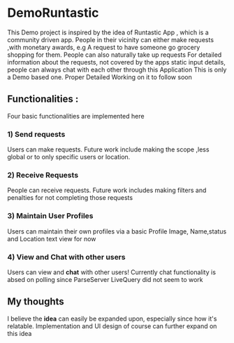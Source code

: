 # DemoRuntastic #

This Demo project is inspired by the idea of Runtastic App , which is a community driven app. People in their vicinity can either 
make requests ,with monetary awards, e.g A request to have someone go grocery shopping for them. People can also naturally take up requests
For detailed information about the requests, not covered by the apps static input details, people can always chat with each other through 
this Application
This is only a Demo based one. Proper Detailed Working on it to follow soon 

## Functionalities : ##

Four basic functionalities are implemented here

### 1) Send requests ###
Users can make requests. Future work include making the scope ,less global or to only specific users or location.

### 2) Receive Requests ###
People can receive requests. Future work includes making filters and penalties for not completing those requests

### 3) Maintain User Profiles ###
Users can maintain their own profiles via a basic Profile Image, Name,status and Location text view for now

### 4) View and Chat with other users ###
Users can view and **chat** with other users!
Currently chat functionality is absed on polling since ParseServer LiveQuery did not seem to work


## My thoughts ##
I believe the **idea** can easily be expanded upon, especially since how it's relatable. Implementation and UI design of course can 
further expand on this idea
